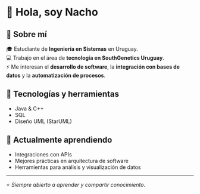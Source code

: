 # 👋 Hola, soy Nacho  

## 📌 Sobre mí  
🎓 Estudiante de **Ingeniería en Sistemas** en Uruguay.  
💻 Trabajo en el área de **tecnología en SouthGenetics Uruguay**.  
⚡ Me interesan el **desarrollo de software**, la **integración con bases de datos** y la **automatización de procesos**.  

## 🚀 Tecnologías y herramientas  
- Java & C++  
- SQL  
- Diseño UML (StarUML)  

## 🌱 Actualmente aprendiendo  
- Integraciones con APIs  
- Mejores prácticas en arquitectura de software  
- Herramientas para análisis y visualización de datos  

---
⭐️ _Siempre abierto a aprender y compartir conocimiento._
